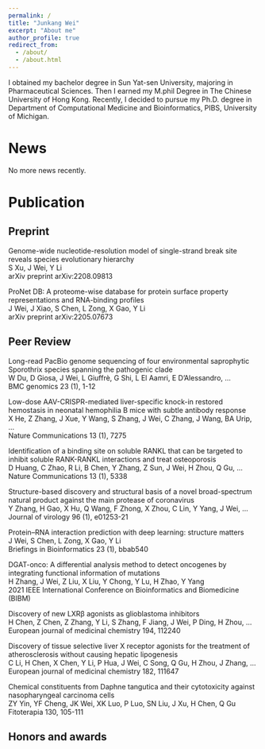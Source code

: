 ```yaml
---
permalink: /
title: "Junkang Wei"
excerpt: "About me"
author_profile: true
redirect_from: 
  - /about/
  - /about.html
---
```


I obtained my bachelor degree in Sun Yat-sen University, majoring in Pharmaceutical Sciences. Then I earned my M.phil Degree in The Chinese University of Hong Kong. Recently, I decided to pursue my Ph.D. degree in Department of Computational Medicine and Bioinformatics, PIBS, University of Michigan. 

News
======

No more news recently. 

Publication
======  

**Preprint**
------
Genome-wide nucleotide-resolution model of single-strand break site reveals species evolutionary hierarchy  
S Xu, J Wei, Y Li  
arXiv preprint arXiv:2208.09813

ProNet DB: A proteome-wise database for protein surface property representations and RNA-binding profiles  
J Wei, J Xiao, S Chen, L Zong, X Gao, Y Li  
arXiv preprint arXiv:2205.07673

**Peer Review**
------
Long-read PacBio genome sequencing of four environmental saprophytic Sporothrix species spanning the pathogenic clade  
W Du, D Giosa, J Wei, L Giuffrè, G Shi, L El Aamri, E D’Alessandro, ...  
BMC genomics 23 (1), 1-12

Low-dose AAV-CRISPR-mediated liver-specific knock-in restored hemostasis in neonatal hemophilia B mice with subtle antibody response  
X He, Z Zhang, J Xue, Y Wang, S Zhang, J Wei, C Zhang, J Wang, BA Urip, ...  
Nature Communications 13 (1), 7275

Identification of a binding site on soluble RANKL that can be targeted to inhibit soluble RANK-RANKL interactions and treat osteoporosis  
D Huang, C Zhao, R Li, B Chen, Y Zhang, Z Sun, J Wei, H Zhou, Q Gu, ...  
Nature Communications 13 (1), 5338

Structure-based discovery and structural basis of a novel broad-spectrum natural product against the main protease of coronavirus  
Y Zhang, H Gao, X Hu, Q Wang, F Zhong, X Zhou, C Lin, Y Yang, J Wei, ...  
Journal of virology 96 (1), e01253-21

Protein–RNA interaction prediction with deep learning: structure matters  
J Wei, S Chen, L Zong, X Gao, Y Li  
Briefings in Bioinformatics 23 (1), bbab540

DGAT-onco: A differential analysis method to detect oncogenes by integrating functional information of mutations  
H Zhang, J Wei, Z Liu, X Liu, Y Chong, Y Lu, H Zhao, Y Yang  
2021 IEEE International Conference on Bioinformatics and Biomedicine (BIBM)

Discovery of new LXRβ agonists as glioblastoma inhibitors  
H Chen, Z Chen, Z Zhang, Y Li, S Zhang, F Jiang, J Wei, P Ding, H Zhou, ...  
European journal of medicinal chemistry 194, 112240

Discovery of tissue selective liver X receptor agonists for the treatment of atherosclerosis without causing hepatic lipogenesis  
C Li, H Chen, X Chen, Y Li, P Hua, J Wei, C Song, Q Gu, H Zhou, J Zhang, ...  
European journal of medicinal chemistry 182, 111647

Chemical constituents from Daphne tangutica and their cytotoxicity against nasopharyngeal carcinoma cells  
ZY Yin, YF Cheng, JK Wei, XK Luo, P Luo, SN Liu, J Xu, H Chen, Q Gu  
Fitoterapia 130, 105-111

Honors and awards
------


